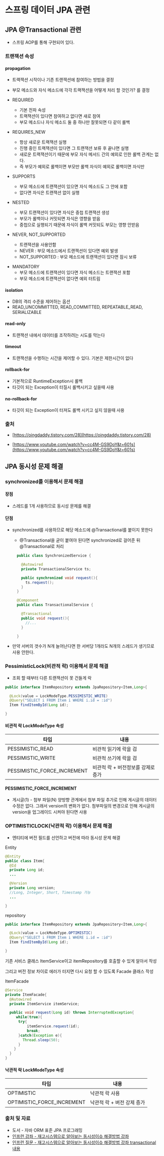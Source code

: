 # 스프링 데이터 JPA 관련

## JPA @Transactional 관련

- 스프링 AOP를 통해 구현되어 있다.

### 트랜잭션 속성

#### propagation

- 트랙잭션 시작이나 기존 트랜잭션에 참여하는 방법을 결정

- 부모 메소드와 자식 메소드에 각각 트랙잭션을 어떻게 처리 할 것인가? 를 결정

- REQUIRED

  - 기본 전파 속성
  - 트랙잭션이 있다면 참여하고 없다면 새로 참여
  - 부모 메소드나 자식 메소드 둘 중 하나만 잘못되면 다 같이 롤백

- REQUIRES_NEW

  - 항상 새로운 트랙잭션 실행
  - 진행 중인 트랙잭션이 있다면 그 트랜잭션 보류 후 끝나면 실행
  - 새로운 트랙잭션이기 때문에 부모 자식 메서드 간의 예외로 인한 롤백 관계는 없다.
  - 즉 부모가 예외로 롤백이면 부모만 롤백 자식이 예외로 롤백이면 자식만

- SUPPORTS

  - 부모 메소드에 트랜잭션이 있으면 자식 메소드도 그 안에 포함
  - 없다면 자식은 트랜잭션 없이 실행

- NESTED

  - 부모 트랜잭션이 있다면 자식은 중첩 트랜잭션 생성
  - 부모가 롤백이나 커밋되면 자식은 영향을 받음
  - 중첩으로 실행되기 때문에 자식이 롤백 커밋되도 부모는 영향 안받음

- NEVER, NOT_SUPPORTED
  - 트랜잭션을 사용안함
  - NEVER : 부모 메소드에서 트랜잭션이 있다면 예외 발생
  - NOT_SUPPORTED : 부모 메소드에 트랜잭션이 있다면 잠시 보류

* MANDATORY
  - 부모 메소드에 트랜잭션이 있다면 자식 메소드는 트랜잭션 포함
  - 부모 메소드에 트랜잭션이 없다면 예외 터트림

#### isolation

- DB의 격리 수준을 제어하는 옵션
- READ_UNCOMMITTED, READ_COMMITTED, REPEATABLE_READ, SERIALIZABLE

#### read-only

- 트랜잭션 내에서 데이터를 조작하려는 시도를 막는다

#### timeout

- 트랜잭션을 수행하는 시간을 제어할 수 있다. 기본은 제한시간이 없다

#### rollback-for

- 기본적으로 RuntimeException시 롤백
- 타깃이 되는 Exception이 터질시 롤백시키고 싶을때 사용

#### no-rollback-for

- 타깃이 되는 Exception이 터져도 롤백 시키고 싶지 않을때 사용

### 출처

- [https://oingdaddy.tistory.com/28](https://oingdaddy.tistory.com/28)

- [https://www.youtube.com/watch?v=cc4M-GS9DoY&t=601s](https://www.youtube.com/watch?v=cc4M-GS9DoY&t=601s)

## JPA 동시성 문제 해결

### synchronized를 이용해서 문제 해결

#### 장점

- 스레드를 1개 사용하므로 동시성 문제를 해결

#### 단점

- synchronized를 사용하므로 해당 메소드에 @Transactional를 붙이지 못한다

  - @Transactional을 굳이 붙여야 된다면 synchronized로 걸어준 뒤 @Transactional로 처리

  ```java
    public class SynchronizedService {

      @Autowired
      private TransactionalService ts;

      public synchronized void request(){
        ts.request();
      }
    }

    @Component
    public class TransactionalService {

      @Transactional
      public void request(){
        //...
      }

    }
  ```

- 만약 서버의 갯수가 N개 늘어난다면 한 서버당 1개라도 N개의 스레드가 생기므로 사용 안한다.

### PessimisticLock(비관적 락) 이용해서 문제 해결

- 조회 할 때부터 다른 트랜잭션이 못 건들게 락

```java
public interface ItemRepository extends JpaRepository<Item,Long>{

  @Lock(value = LockModeType.PESSIMISTIC_WRITE)
  @Query("SELECT i FROM Item i WHERE i.id = :id")
  Item findItemById(Long id);

}
```

#### 비관적 락 LockModeType 속성

| 타입                        | 내용                               |
| --------------------------- | ---------------------------------- |
| PESSIMISTIC_READ            | 비관적 읽기에 락을 검              |
| PESSIMISTIC_WRITE           | 비관적 쓰기에 락을 검              |
| PESSIMISTIC_FORCE_INCREMENT | 비관적 락 + 버전정보를 강제로 증가 |

#### PESSIMISTIC_FORCE_INCREMENT

- 게시글(1) - 첨부 파일(N) 양방향 관계에서 첨부 파일 추가로 인해 게시글의 데이터 수정은 없다. 그래서 version의 변화가 없다. 첨부파일의 변경으로 인해 게시글의 version을 업그레이드 시켜야 된다면 사용

### OPTIMISTICLOCK(낙관적 락) 이용해서 문제 해결

- 엔티티에 버전 필드를 선언하고 버전에 따라 동시성 문제 해결

Entity

```java
@Entity
public class Item{
  @Id
  private Long id;
  ...

  @Version
  private Long version;
  //Long, Integer, Short, Timestamp 가능
  ...

}

```

repository

```java
public interface ItemRepository extends JpaRepository<Item,Long>{

  @Lock(value = LockModeType.OPTIMISTIC)
  @Query("SELECT i FROM Item i WHERE i.id = :id")
  Item findItemById(Long id);

}


```

기존 서비스 클래스 ItemService이고 itemRepository를 호출할 수 있게 알아서 작성

그리고 버전 정보 차이로 에러가 터지면 다시 요청 할 수 있도록 Facade 클래스 작성

ItemFacade

```java
@Service
private ItemFacade{
  @Autowired
  private ItemService itemService;

  public void request(Long id) throws InterruptedException{
     while(true){
      try{
          itemService.request(id);
          break;
      }catch(Exception e){
        Thread.sleep(50);
      }
    }
  }
}
```

#### 낙관적 락 LockModeType 속성

| 타입                       | 내용                       |
| -------------------------- | -------------------------- |
| OPTIMISTIC                 | 낙관적 락 사용             |
| OPTIMISTIC_FORCE_INCREMENT | 낙관적 락 + 버전 강제 증가 |

### 출처 및 자료

- 도서 - 자바 ORM 표준 JPA 프로그래밍
- [인프런 강좌 - 재고시스템으로 알아보는 동시성이슈 해결방법 강좌](https://www.inflearn.com/course/%EB%8F%99%EC%8B%9C%EC%84%B1%EC%9D%B4%EC%8A%88-%EC%9E%AC%EA%B3%A0%EC%8B%9C%EC%8A%A4%ED%85%9C/dashboard)
- [인프런 질문 - 재고시스템으로 알아보는 동시성이슈 해결방법 강좌 transactional 내용](https://www.inflearn.com/questions/619166)
